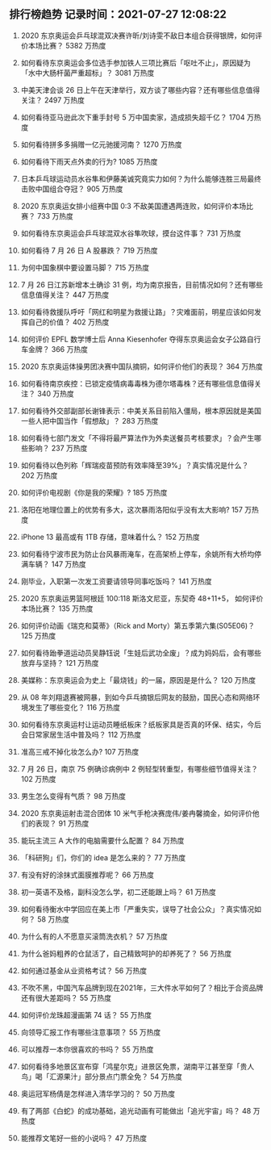 
## 排行榜趋势 记录时间：2021-07-27 12:08:22
  
  1. 2020 东京奥运会乒乓球混双决赛许昕/刘诗雯不敌日本组合获得银牌，如何评价本场比赛？ 5382 万热度
    
  2. 如何看待东京奥运会多位选手参加铁人三项比赛后「呕吐不止」，原因疑为「水中大肠杆菌严重超标」？ 3081 万热度
    
  3. 中美天津会谈 26 日上午在天津举行，双方谈了哪些内容？还有哪些信息值得关注？ 2497 万热度
    
  4. 如何看待亚马逊此次下重手封号 5 万中国卖家，造成损失超千亿？ 1704 万热度
    
  5. 如何看待拼多多捐赠一亿元驰援河南？ 1270 万热度
    
  6. 如何看待下雨天点外卖的行为? 1085 万热度
    
  7. 日本乒乓球运动员水谷隼和伊藤美诚究竟实力如何？为什么能够连胜三局最终击败中国组合夺冠？ 905 万热度
    
  8. 2020 东京奥运女排小组赛中国 0:3 不敌美国遭遇两连败，如何评价本场比赛？ 733 万热度
    
  9. 如何看待东京奥运会乒乓球混双水谷隼吹球，摸台这件事？ 731 万热度
    
  10. 如何看待 7 月 26 日 A 股暴跌？ 719 万热度
    
  11. 为何中国象棋中要设置马脚？ 715 万热度
    
  12. 7 月 26 日江苏新增本土确诊 31 例，均为南京报告，目前情况如何？还有哪些信息值得关注？ 447 万热度
    
  13. 如何看待救援队呼吁「网红和明星为救援让路」？灾难面前，明星应该如何发挥自己的价值？ 402 万热度
    
  14. 如何评价 EPFL 数学博士后 Anna Kiesenhofer 夺得东京奥运会女子公路自行车金牌？ 366 万热度
    
  15. 2020 东京奥运体操男团决赛中国队摘铜，如何评价他们的表现？ 364 万热度
    
  16. 如何看待南京疾控：已锁定疫情病毒毒株为德尔塔毒株？还有哪些信息值得关注？ 340 万热度
    
  17. 如何看待外交部副部长谢锋表示：中美关系目前陷入僵局，根本原因就是美国一些人把中国当作「假想敌」？ 283 万热度
    
  18. 如何看待七部门发文「不得将最严算法作为外卖送餐员考核要求」？会产生哪些影响？ 237 万热度
    
  19. 如何看待以色列称「辉瑞疫苗预防有效率降至39%」？真实情况是什么？ 202 万热度
    
  20. 如何评价电视剧《你是我的荣耀》? 185 万热度
    
  21. 洛阳在地理位置上的优势有多大，这次暴雨洛阳似乎没有太大影响? 157 万热度
    
  22. iPhone 13 最高或有 1TB 存储，意味着什么？ 152 万热度
    
  23. 如何看待宁波市民为防止台风暴雨淹车，在高架桥上停车，余姚所有大桥均停满车辆？ 147 万热度
    
  24. 刚毕业，入职第一次发工资要请领导同事吃饭吗？ 141 万热度
    
  25. 2020 东京奥运男篮阿根廷 100:118 斯洛文尼亚，东契奇 48+11+5， 如何评价本场比赛？ 135 万热度
    
  26. 如何评价动画《瑞克和莫蒂》（Rick and Morty）第五季第六集(S05E06)？ 125 万热度
    
  27. 如何看待跆拳道运动员吴静钰说「生娃后武功全废」？成为妈妈后，会有哪些放弃与坚持？ 121 万热度
    
  28. 美媒称：东京奥运会为史上「最烧钱」的一届，原因是是什么？ 120 万热度
    
  29. 从 08 年刘翔退赛被网暴，到如今乒乓摘银后网友的鼓励，国民心态和网络环境发生了哪些变化？ 116 万热度
    
  30. 如何看待东京奥运村让运动员睡纸板床？纸板家具是否真的环保、结实，今后会日常家居生活中普及吗？ 112 万热度
    
  31. 准高三戒不掉化妆怎么办? 107 万热度
    
  32. 7 月 26 日，南京 75 例确诊病例中 2 例轻型转重型，有哪些细节值得关注？ 102 万热度
    
  33. 男生怎么变得有气质？ 98 万热度
    
  34. 2020 东京奥运射击混合团体 10 米气手枪决赛庞伟/姜冉馨摘金，如何评价他们的表现？ 91 万热度
    
  35. 能玩主流三 A 大作的电脑需要什么配置？ 84 万热度
    
  36. 「科研狗」们，你们的 idea 是怎么来的？ 77 万热度
    
  37. 有没有好的涂抹式面膜推荐呢？ 66 万热度
    
  38. 初一英语不及格，副科没怎么学，初二还能跟上吗？ 61 万热度
    
  39. 如何看待衡水中学回应在美上市「严重失实，误导了社会公众」？真实情况如何？ 58 万热度
    
  40. 为什么有的人不愿意买滚筒洗衣机？ 57 万热度
    
  41. 为什么爸妈粗养的仓鼠活了，自己精致呵护的却养死了？ 56 万热度
    
  42. 如何通过基金从业资格考试？ 56 万热度
    
  43. 不吹不黑，中国汽车品牌到现在2021年，三大件水平如何了？相比于合资品牌还有很大差距吗？ 55 万热度
    
  44. 如何评价龙珠超漫画第 74 话？ 55 万热度
    
  45. 向领导汇报工作有哪些注意事项？ 55 万热度
    
  46. 可以推荐一本你很喜欢的书吗？ 55 万热度
    
  47. 如何看待多地景区宣布穿「鸿星尔克」进景区免票，湖南平江甚至穿「贵人鸟」喝「汇源果汁」部分景点门票全免？ 54 万热度
    
  48. 奥运冠军杨倩是怎样进入清华学习的？ 50 万热度
    
  49. 有了两部《白蛇》的成功基础，追光动画有可能做出「追光宇宙」吗？ 48 万热度
    
  50. 能推荐文笔好一些的小说吗？ 47 万热度
    